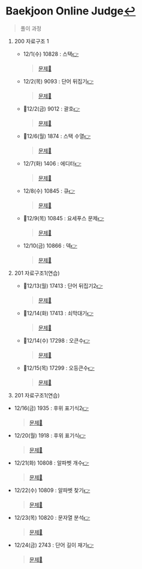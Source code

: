 # Baekjoon Online Judge[↩](../../../)
> 풀이 과정

1. 200 자료구조 1
    * 12/1(수) 10828 : 스택[👉](./10828/10828.md)
      
      > [문제📝](https://www.acmicpc.net/problem/10828)
    * 12/2(목) 9093  : 단어 뒤집기[👉](./9093/9093.md)
      
      > [문제📝](https://www.acmicpc.net/problem/9093)
    * 🔳12/2(금) 9012  : 괄호[👉](./9012/9012.md)
      
      > [문제📝](https://www.acmicpc.net/problem/9012)
    * 🔳12/6(월) 1874  : 스택 수열[👉](./1874/1874.md)
      
      > [문제📝](https://www.acmicpc.net/problem/1874)
    * 12/7(화) 1406  : 에디터[👉](./1406/1406.md)
      
      > [문제📝](https://www.acmicpc.net/problem/1406)
    * 12/8(수) 10845  : 큐[👉](./10845/10845.md)
      
      > [문제📝](https://www.acmicpc.net/problem/10845)
    * 🔳12/9(목) 10845  : 요세푸스 문제[👉](./1158/1158.md)
      
      > [문제📝](https://www.acmicpc.net/problem/1158)
    * 12/10(금) 10866  : 덱[👉](./10866/10866.md)
      
      > [문제📝](https://www.acmicpc.net/problem/10866)
    
2. 201 자료구조1(연습)
  
    * 🔳12/13(월) 17413  : 단어 뒤집기2[👉](./17413/17413.md)
      
      > [문제📝](https://www.acmicpc.net/problem/17413)
        
    * 🔳12/14(화) 17413  : 쇠막대기[👉](./10799/10799.md)
      
      > [문제📝](https://www.acmicpc.net/problem/10799)
    
    * 🔳12/14(수) 17298  : 오큰수[👉](./17298/17298.md)
    
      > [문제📝](https://www.acmicpc.net/problem/17298)
      
    * 🔳12/15(목) 17299  : 오등큰수[👉](./17299/17299.md)
    
      > [문제📝](https://www.acmicpc.net/problem/17299)

3. 201 자료구조1(연습)

  * 12/16(금) 1935  : 후위 표기식2[👉](./1935/1935.md)

    > [문제📝](https://www.acmicpc.net/problem/1935)

  * 12/20(월) 1918  : 후위 표기식[👉](./1918/1918.md)

    > [문제📝](https://www.acmicpc.net/problem/1918)
  * 12/21(화) 10808  : 알파벳 개수[👉](./10808/10808.md)

    > [문제📝](https://www.acmicpc.net/problem/10808)
  * 12/22(수) 10809  : 알파벳 찾기[👉](./10809/10809.md)

    > [문제📝](https://www.acmicpc.net/problem/10809)
  * 12/23(목) 10820  : 문자열 분석[👉](./10820/10820.md)

    > [문제📝](https://www.acmicpc.net/problem/10820)
  * 12/24(금) 2743  : 단어 길이 재기[👉](./2743/2743.md)

    > [문제📝](https://www.acmicpc.net/problem/2743)